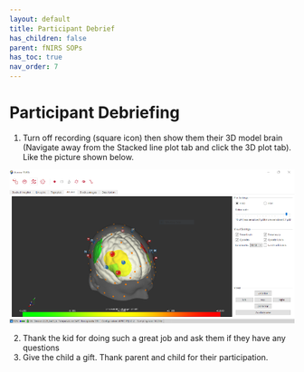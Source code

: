 ```yaml
---
layout: default
title: Participant Debrief
has_children: false
parent: fNIRS SOPs
has_toc: true
nav_order: 7
---
```

# Participant Debriefing

1. Turn off recording (square icon) then show them their 3D model brain (Navigate away from the Stacked line plot tab and click the 3D plot tab). Like the picture shown below. 

![alt text](debrief.png)

2. Thank the kid for doing such a great job and ask them if they have any questions 
3. Give the child a gift. Thank parent and child for their participation.  
